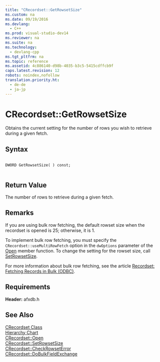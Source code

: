 ```yaml
---
title: "CRecordset::GetRowsetSize"
ms.custom: na
ms.date: 09/19/2016
ms.devlang: 
  - C++
ms.prod: visual-studio-dev14
ms.reviewer: na
ms.suite: na
ms.technology: 
  - devlang-cpp
ms.tgt_pltfrm: na
ms.topic: reference
ms.assetid: 4c886140-d98b-4035-b3c5-5415cdffcb9f
caps.latest.revision: 12
robots: noindex,nofollow
translation.priority.ht: 
  - de-de
  - ja-jp
---
```

# CRecordset::GetRowsetSize
Obtains the current setting for the number of rows you wish to retrieve during a given fetch.  
  
## Syntax  
  
```  
  
DWORD GetRowsetSize( ) const;  
  
```  
  
## Return Value  
 The number of rows to retrieve during a given fetch.  
  
## Remarks  
 If you are using bulk row fetching, the default rowset size when the recordset is opened is 25; otherwise, it is 1.  
  
 To implement bulk row fetching, you must specify the `CRecordset::useMultiRowFetch` option in the `dwOptions` parameter of the [Open](../vs140/CRecordset--Open.md) member function. To change the setting for the rowset size, call [SetRowsetSize](../vs140/CRecordset--SetRowsetSize.md).  
  
 For more information about bulk row fetching, see the article [Recordset: Fetching Records in Bulk (ODBC)](../vs140/Recordset--Fetching-Records-in-Bulk--ODBC-.md).  
  
## Requirements  
 **Header:** afxdb.h  
  
## See Also  
 [CRecordset Class](../vs140/CRecordset-Class.md)   
 [Hierarchy Chart](../vs140/Hierarchy-Chart.md)   
 [CRecordset::Open](../vs140/CRecordset--Open.md)   
 [CRecordset::SetRowsetSize](../vs140/CRecordset--SetRowsetSize.md)   
 [CRecordset::CheckRowsetError](../vs140/CRecordset--CheckRowsetError.md)   
 [CRecordset::DoBulkFieldExchange](../vs140/CRecordset--DoBulkFieldExchange.md)